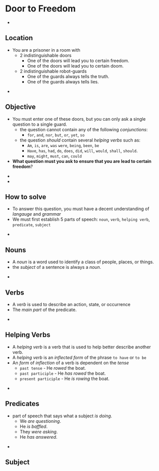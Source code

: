 # Door to Freedom



-
## Location
* You are a prisoner in a room with
    * 2 indistinguishable doors
        * One of the doors will lead you to certain freedom.
        * One of the doors will lead you to certain doom.
    * 2 indistinguishable robot-guards
        * One of the guards always tells the truth.
        * One of the guards always tells lies.






-
## Objective
* You must enter one of these doors, but you can only ask a single question to a single guard.
    * the question cannot contain any of the following _conjunctions_:
        * `for`, `and`, `nor`, `but`, `or`, `yet`, `so`
    * the question _should_ contain several _helping verbs_ such as:
        * `Am`, `is`, `are`, `was` `were`, `being`, `been`, `be`
        * `Have`, `has`, `had`, `do`, `does`, `did`, `will`, `would`, `shall`, `should`.
        * `may`, `might`, `must`, `can`, `could`
* **What question must you ask to ensure that you are lead to certain freedom**?






-
-
## How to solve
* To answer this question, you must have a decent understanding of _langauge_ and _grammar_
* We must first establish 5 parts of speech: `noun`, `verb`, `helping verb`, `predicate`, `subject`


-
## Nouns
* A _noun_ is a word used to identify a class of people, places, or things.
* the _subject_ of a sentence is always a _noun_.



-
## Verbs
* A _verb_ is used to describe an action, state, or occurrence
* The _main part_ of the predicate.


-
## Helping Verbs
* A _helping verb_ is a verb that is used to help better describe another verb.
* A _helping verb_ is an _inflected form_ of the phrase `to have` or `to be`
* An _form_ of _inflection_ of a verb is dependent on the _tense_
    * `past tense` - He _rowed_ the boat.
    * `past participle` - He _has rowed_ the boat.
    * `present participle` -  He _is rowing_ the boat.


-
## Predicates
* part of speech that says what a subject _is doing_.
    * We _are questioning_.
    * He _is baffled_.
    * They _were asking_.
    * He _has answered_.


-
## Subject